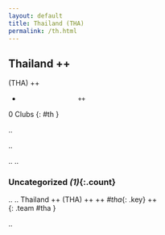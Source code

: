 ```yaml
---
layout: default
title: Thailand (THA)
permalink: /th.html
---
```



## Thailand   ++
(THA)  ++
-                     ++
0 Clubs
{: #th }


.. 




.. 




.. 
.. 


### Uncategorized _(1)_{:.count}


..
..
Thailand  ++
 (THA) ++
 ++
_#tha_{: .key} ++
<br>
{: .team #tha }




.. 
 
